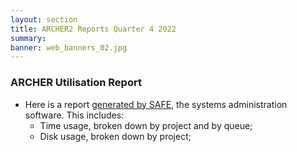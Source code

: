 ```yaml
---
layout: section
title: ARCHER2 Reports Quarter 4 2022
summary: 
banner: web_banners_02.jpg
---
```


### ARCHER Utilisation Report


* Here is a report [generated by SAFE](Q4_2022_safe.pdf), the systems administration
software.  This includes:
    * Time usage, broken down by project and by queue;
    * Disk usage, broken down by project;


<!--
### ARCHER SP Service


* [SP Service Report: Q4 2022](SP_Report_4Q22.pdf)


### ARCHER CSE Service

* [CSE Performance Report: Q4 2022](CSE_Report_4Q22.pdf)

-->

